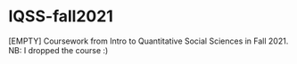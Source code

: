 # IQSS-fall2021
[EMPTY] Coursework from Intro to Quantitative Social Sciences in Fall 2021. 
NB: I dropped the course :)
